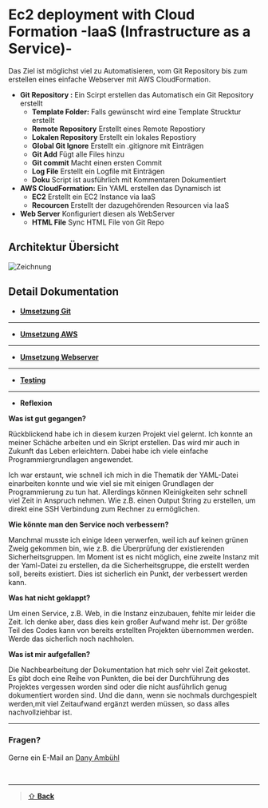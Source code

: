 # Ec2 deployment with Cloud Formation -IaaS (Infrastructure as a Service)-

Das Ziel ist möglichst viel zu Automatisieren, vom Git Repository bis zum erstellen eines einfache Webserver mit AWS CloudFormation.

- **Git Repository :** Ein Scirpt erstellen das Automatisch ein Git Repository erstellt 
    - **Template Folder:** Falls gewünscht wird eine Template Strucktur erstellt
    - **Remote Repository** Erstellt eines Remote Repostiory 
    - **Lokalen Repository** Erstellt ein lokales Repostiory 
    - **Global Git Ignore** Erstellt ein .gitignore mit Einträgen 
    - **Git Add** Fügt alle Files hinzu
    - **Git commit** Macht einen ersten Commit
    - **Log File** Erstellt ein Logfile mit Einträgen 
    - **Doku** Script ist ausführlich mit Kommentaren Dokumentiert
- **AWS CloudFormation:** Ein YAML erstellen das Dynamisch ist 
    - **EC2** Erstellt ein EC2 Instance via IaaS
    - **Recourcen** Erstellt der dazugehörenden Resourcen via IaaS
- **Web Server** Konfiguriert diesen als WebServer 
    - **HTML File** Sync HTML File von Git Repo  

## Architektur Übersicht
 ![Zeichnung](00_images/zeichnung.png)

## Detail Dokumentation

- [**Umsetzung Git**](1_git/README.md)

--- 

- [**Umsetzung AWS**](2_aws/README.md)

---

- [**Umsetzung Webserver**](3_webserver/README.md)

---

- [**Testing**](4_testing/README.md)
  
---

 - **Reflexion**

**Was ist gut gegangen?**

Rückblickend habe ich in diesem kurzen Projekt viel gelernt. 
Ich konnte an meiner Schäche arbeiten und ein Skript erstellen. Das wird mir auch in Zukunft das Leben erleichtern. Dabei habe ich viele einfache Programmiergrundlagen angewendet.

Ich war erstaunt, wie schnell ich mich in die Thematik der YAML-Datei einarbeiten konnte und wie viel sie mit einigen Grundlagen der Programmierung zu tun hat. Allerdings können Kleinigkeiten sehr schnell viel Zeit in Anspruch nehmen. Wie z.B. einen Output String zu erstellen, um direkt eine SSH Verbindung zum Rechner zu ermöglichen.

**Wie könnte man den Service noch verbessern?**

Manchmal musste ich einige Ideen verwerfen, weil ich auf keinen grünen Zweig gekommen bin, wie z.B. die Überprüfung der existierenden Sicherheitsgruppen. Im Moment ist es nicht möglich, eine zweite Instanz mit der Yaml-Datei zu erstellen, da die Sicherheitsgruppe, die erstellt werden soll, bereits existiert. Dies ist sicherlich ein Punkt, der verbessert werden kann.

**Was hat nicht geklappt?**

Um einen Service, z.B. Web, in die Instanz einzubauen, fehlte mir leider die Zeit. 
Ich denke aber, dass dies kein großer Aufwand mehr ist. Der größte Teil des Codes kann von bereits erstellten Projekten übernommen werden. 
Werde das sicherlich noch nachholen.

**Was ist mir aufgefallen?**

Die Nachbearbeitung der Dokumentation hat mich sehr viel Zeit gekostet. 
Es gibt doch eine Reihe von Punkten, die bei der Durchführung des Projektes vergessen worden sind oder die nicht ausführlich genug dokumentiert worden sind. Und die dann, wenn sie nochmals durchgespielt werden,mit viel Zeitaufwand ergänzt werden müssen, so dass alles nachvollziehbar ist.


---

### Fragen?
Gerne ein E-Mail an [Dany Ambühl](mailto://daniel.ambuehl@tbz.ch)

<br>

---

> [⇧ **Back**](#aktueller-status)

